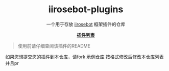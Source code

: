 <h1 align="center">iirosebot-plugins</h1>

<p align="center">一个用于存放 <a href="https://github.com/XCWQW1/iirosebot">iirosebot</a> 框架插件的仓库</p>
<p align="center"><a href="https://github.com/XCWQW1/iirosebot-plugins/blob/main/data/README.md"><strong>插件列表</strong></a></p>

> 使用前请仔细查阅该插件的README 

如果您想提交您的插件到本仓库，请fork [示例仓库](https://github.com/XCWQW1/iirose_example) 按格式修改后修改本仓库列表并且pr
